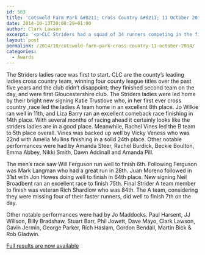 ```yaml
---
id: 563
title: 'Cotswold Farm Park &#8211; Cross Country &#8211; 11 October 2014'
date: 2014-10-13T20:08:29+01:00
author: Clark Lawson
excerpt: '<p>CLC Striders had a squad of 34 runners competing in the first Gloucestershire Cross Country league fixture of the 2014/15 season.</p>'
layout: post
permalink: /2014/10/cotswold-farm-park-cross-country-11-october-2014/
categories:
  - Awards
---
```

The Striders ladies race was first to start. CLC are the county&#8217;s leading ladies cross country team, winning four county league titles over the past five years and the club didn&#8217;t disappoint; they finished second team on the day, and were first Gloucestershire club. The Striders ladies were led home by their bright new signing Katie Trustlove who, in her first ever cross country ,race led the ladies A team home in an excellent 8th place. Jo Wilkie ran well in 11th, and Liza Barry ran an excellent comeback race finishing in 14th place. With several months of racing ahead it certainly looks like the striders ladies are in a good place. Meanwhile, Rachel Vines led the B team to 5th place overall. Vines was backed up well by Vicky Veness who was 22nd with Amelia Mullins finishing in a solid 24th place. Other notable performances were had by Amanda Steer, Rachel Burdick, Beckie Boulton, Emma Abbey, Nikki Smith, Dawn Addinall and Amanda Pill.

The men&#8217;s race saw Will Ferguson run well to finish 6th. Following Ferguson was Mark Langman who had a great run in 28th. Juan Moreno followed in 31st with Jon Howes doing well to finish in 64th place. New signing Neil Broadbent ran an excellent race to finish 75th. Final Strider A team member to finish was veteran Rich Shardlow who was 84th. The A team, considering they were missing four of their faster runners, did well to finish 7th on the day.

Other notable performances were had by Jo Maddocks. Paul Harsent, JJ Willson, Billy Bradshaw, Stuart Barr, Phil Jowett, Dave Mayo, Clark Lawson, Gavin Jermin, George Parker, Rich Haslam, Gordon Bendall, Martin Bick & Rob Gladwin.

<a href="http://www.glosaaa.org.uk/RESULTS_CROSS/Glos_CC_results_11October2014.pdf" target="_blank" rel="nofollow">Full results are now available</a>